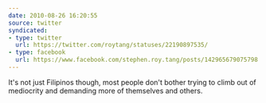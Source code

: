 ```yaml
---
date: 2010-08-26 16:20:55
source: twitter
syndicated:
- type: twitter
  url: https://twitter.com/roytang/statuses/22190897535/
- type: facebook
  url: https://www.facebook.com/stephen.roy.tang/posts/142965679075798
---
```


It's not just Filipinos though, most people don't bother trying to climb out of mediocrity and demanding more of themselves and others.